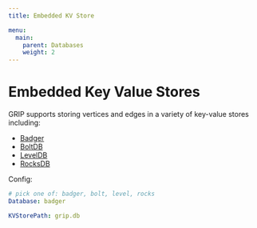 ```yaml
---
title: Embedded KV Store

menu:
  main:
    parent: Databases
    weight: 2
---
```


# Embedded Key Value Stores

GRIP supports storing vertices and edges in a variety of key-value stores including:

 * [Badger](https://github.com/dgraph-io/badger)
 * [BoltDB](https://github.com/boltdb/bolt)
 * [LevelDB](https://github.com/syndtr/goleveldb)
 * [RocksDB](https://rocksdb.org/)

Config:

```yaml
# pick one of: badger, bolt, level, rocks
Database: badger

KVStorePath: grip.db
```
